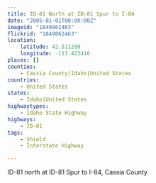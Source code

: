 ```yaml
---
title: ID-81 North at ID-81 Spur to I-84
date: "2005-01-01T00:00:00Z"
imageid: "1849062463"
flickrid: "1849062463"
location:
    latitude: 42.511289
    longitude: -113.423416
places: []
counties:
    - Cassia County|Idaho|United States
countries:
    - United States
states:
    - Idaho|United States
highwaytypes:
    - Idaho State Highway
highways:
    - ID-81
tags:
    - Shield
    - Interstate Highway

---
```

ID-81 north at ID-81 Spur to I-84, Cassia County.